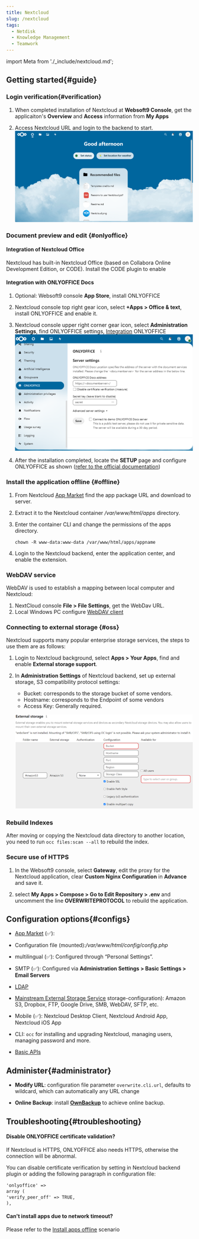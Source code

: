```yaml
---
title: Nextcloud
slug: /nextcloud
tags:
  - Netdisk
  - Knowledge Management
  - Teamwork
---
```


import Meta from './_include/nextcloud.md';

<Meta name="meta" />

## Getting started{#guide}

### Login verification{#verification}

1. When completed installation of Nextcloud at **Websoft9 Console**, get the applicaiton's **Overview** and **Access** information from **My Apps**  

2. Access Nextcloud URL and login to the backend to start.
   ![](./assets/nextcloud-backend-websoft9.png)

### Document preview and edit {#onlyoffice}

#### Integration of Nextcloud Office

Nextcloud has built-in Nextcloud Office (based on Collabora Online Development Edition, or CODE). Install the CODE plugin to enable

#### Integration with ONLYOFFICE Docs

1. Optional: Websoft9 console **App Store**, install ONLYOFFICE

2. Nextcloud console top right gear icon, select **+Apps > Office & text**, install ONLYOFFICE and enable it.

3. Nextcloud console upper right corner gear icon, select **Administration Settings**, find ONLYOFFICE settings, [Integration](https://api.onlyoffice.com/editors/nextcloud) ONLYOFFICE
   ![](./assets/nextcloud-setonlyoffice-websoft9.png)

4. After the installation completed, locate the **SETUP** page and configure ONLYOFFICE as shown ([refer to the official documentation](https://api.onlyoffice.com/editors/nextcloud))

### Install the application offline {#offline}

1. From Nextcloud [App Market](https://apps.nextcloud.com/) find the app package URL and download to server.

2. Extract it to the Nextcloud container */var/www/html/apps* directory.

3. Enter the container CLI and change the permissions of the apps directory.
   ```
   chown -R www-data:www-data /var/www/html/apps/appname
   ``` 

4. Login to the Nextcloud backend, enter the application center, and enable the extension.

### WebDAV service

WebDAV is used to establish a mapping between local computer and Nextcloud:

1. NextCloud console **File > File Settings**, get the WebDav URL.  
2. Local Windows PC configure [WebDAV client](https://www.thewindowsclub.com/how-to-map-webdav-in-windows)

### Connecting to external storage {#oss}

Nextcloud supports many popular enterprise storage services, the steps to use them are as follows:

1. Login to Nextcloud background, select **Apps > Your Apps**, find and enable **External storage support**.  

2. In **Administration Settings** of Nextcloud backend, set up external storage, S3 compatibility protocol settings:

   - Bucket: corresponds to the storage bucket of some vendors.
   - Hostname: corresponds to the Endpoint of some vendors
   - Access Key: Generally required.

   ![](./assets/nextcloud-s3-websoft9.png)

### Rebuild Indexes

After moving or copying the Nextcloud data directory to another location, you need to run `occ files:scan --all` to rebuild the index.

### Secure use of HTTPS

1. In the Websoft9 console, select **Gateway**, edit the proxy for the Nextcloud application, clear **Custom Nginx Configuration** in **Advance** and save it. 

2. select **My Apps > Compose > Go to Edit Repository > .env** and uncomment the line **OVERWRITEPROTOCOL** to rebuild the application.

## Configuration options{#configs}

- [App Market](https://apps.nextcloud.com/) (✅):

- Configuration file (mounted):*/var/www/html/config/config.php*

- multilingual (✅): Configured through “Personal Settings”.

- SMTP (✅): Configured via **Administration Settings > Basic Settings > Email Servers**

- [LDAP](https://docs.nextcloud.com/server/latest/admin_manual/configuration_user/user_auth_ldap.html)

- [Mainstream External Storage Service](https://docs.nextcloud.com/server/latest/admin_manual/configuration_files/external_storage_configuration_gui.html#) storage-configuration): Amazon S3, Dropbox, FTP, Google Drive, SMB, WebDAV, SFTP, etc.

- Mobile (✅): Nextcloud Desktop Client, Nextcloud Android App, Nextcloud iOS App

- CLI: `occ` for installing and upgrading Nextcloud, managing users, managing password and more. 

- [Basic APIs](https://docs.nextcloud.com/server/latest/developer_manual/client_apis/WebDAV/basic.html)

## Administer{#administrator}

- **Modify URL**: configuration file parameter `overwrite.cli.url`, defaults to wildcard, which can automatically any URL change

- **Online Backup**: install **[OwnBackup](https://apps.nextcloud.com/apps/ownbackup)** to achieve online backup.

## Troubleshooting{#troubleshooting}

#### Disable ONLYOFFICE certificate validation?

If Nextcloud is HTTPS, ONLYOFFICE also needs HTTPS, otherwise the connection will be abnormal.    

You can disable certificate verification by setting in Nextcloud backend plugin or adding the following paragraph in configuration file:  

```
'onlyoffice' =>
array (
'verify_peer_off' => TRUE,
), 
```

#### Can't install apps due to network timeout?

Please refer to the [Install apps offline](#offline) scenario
